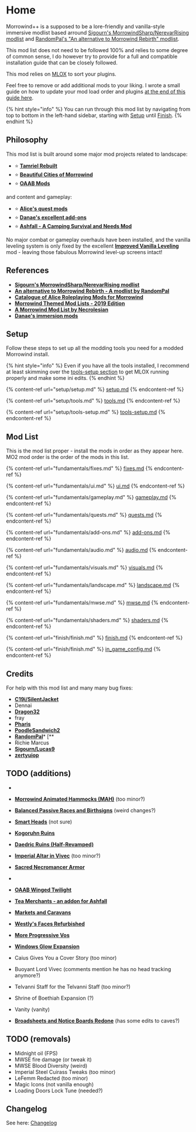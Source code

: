 # Home

Morrowind++ is a supposed to be a lore-friendly and vanilla-style immersive modlist based arround [Sigourn's MorrowindSharp/NerevarRising modlist](https://github.com/Sigourn/nerevarrising/blob/master/main.md) and [RandomPal's "An alternative to Morrowind Rebirth" modlist](https://www.nexusmods.com/morrowind/mods/48812).

This mod list does not need to be followed 100% and relies to some degree of common sense, I do however try to provide for a full and compatible installation guide that can be closely followed.

This mod relies on [MLOX](setup/tools.md#⭐-mlox-ruleshttpsgithubcommloxmloxreleasestagv10) to sort your plugins.

Feel free to remove or add additional mods to your liking. I wrote a small guide on how to update your mod load order and plugins [at the end of this guide here](finish/finish.md).

{% hint style="info" %}
You can run through this mod list by navigating from top to bottom in the left-hand sidebar, starting with [Setup](./setup/setup.md) until [Finish](./finish/finish.md).
{% endhint %}

## Philosophy

This mod list is built around some major mod projects related to landscape:

* ⭐ [**Tamriel Rebuilt**](https://www.nexusmods.com/morrowind/mods/42145)
* ⭐ [**Beautiful Cities of Morrowind**](https://www.nexusmods.com/morrowind/mods/49231)
* ⭐ [**OAAB Mods**](https://www.nexusmods.com/morrowind/mods/49042)

and content and gameplay:

* ⭐ [**Alice's quest mods**](https://www.nexusmods.com/morrowind/users/4709296)
* ⭐ [**Danae's excellent add-ons**](https://www.nexusmods.com/morrowind/users/1233897)
* ⭐ [**Ashfall - A Camping Survival and Needs Mod**](https://www.nexusmods.com/morrowind/mods/49057)

No major combat or gameplay overhauls have been installed, and the vanilla leveling system is only fixed by the excellent [**Improved Vanilla Leveling**](https://www.nexusmods.com/morrowind/mods/48065) mod - leaving those fabulous Morrowind level-up screens intact!

## References

* [**Sigourn's MorrowindSharp/NerevarRising modlist**](https://github.com/Sigourn/nerevarrising/blob/master/main.md)
* [**An alternative to Morrowind Rebirth - A modlist by RandomPal**](https://www.nexusmods.com/morrowind/mods/48812)
* [**Catalogue of Alice Roleplaying Mods for Morrowind**](https://alicemorrowindmods.wordpress.com/2021/06/03/catalogue-of-alice-roleplaying-mods-for-morrowind/)
* [**Morrowind Themed Mod Lists - 2019 Edition**](https://github.com/Lucevar/mw-immersion-mods)
* [**A Morrowind Mod List by Necrolesian**](https://github.com/Necrolesian/morrowind-mod-list)
* [**Danae's immersion mods**](https://danaeplays.thenet.sk/modlist-little-things-that-go-a-long-way-immersive-mods/)

## Setup

Follow these steps to set up all the modding tools you need for a modded Morrowind install.

{% hint style="info" %}
Even if you have all the tools installed, I recommend at least skimming over the [tools-setup section](setup/tools-setup.md) to get MLOX running properly and make some ini edits.
{% endhint %}

{% content-ref url="setup/setup.md" %}
[setup.md](setup/setup.md)
{% endcontent-ref %}

{% content-ref url="setup/tools.md" %}
[tools.md](setup/tools.md)
{% endcontent-ref %}

{% content-ref url="setup/tools-setup.md" %}
[tools-setup.md](setup/tools-setup.md)
{% endcontent-ref %}

## Mod List

This is the mod list proper - install the mods in order as they appear here. MO2 mod order is the order of the mods in this list.

{% content-ref url="fundamentals/fixes.md" %}
[fixes.md](fundamentals/fixes.md)
{% endcontent-ref %}

{% content-ref url="fundamentals/ui.md" %}
[ui.md](fundamentals/ui.md)
{% endcontent-ref %}

{% content-ref url="fundamentals/gameplay.md" %}
[gameplay.md](fundamentals/gameplay.md)
{% endcontent-ref %}

{% content-ref url="fundamentals/quests.md" %}
[quests.md](fundamentals/quests.md)
{% endcontent-ref %}

{% content-ref url="fundamentals/add-ons.md" %}
[add-ons.md](fundamentals/add-ons.md)
{% endcontent-ref %}

{% content-ref url="fundamentals/audio.md" %}
[audio.md](fundamentals/audio.md)
{% endcontent-ref %}

{% content-ref url="fundamentals/visuals.md" %}
[visuals.md](fundamentals/visuals.md)
{% endcontent-ref %}

{% content-ref url="fundamentals/landscape.md" %}
[landscape.md](fundamentals/landscape.md)
{% endcontent-ref %}

{% content-ref url="fundamentals/mwse.md" %}
[mwse.md](fundamentals/mwse.md)
{% endcontent-ref %}

{% content-ref url="fundamentals/shaders.md" %}
[shaders.md](fundamentals/shaders.md)
{% endcontent-ref %}

{% content-ref url="finish/finish.md" %}
[finish.md](finish/finish.md)
{% endcontent-ref %}

{% content-ref url="finish/finish.md" %}
[in_game_config.md](finish/in_game_config.md)
{% endcontent-ref %}

## Credits

For help with this mod list and many many bug fixes:

* [**C19i/SilentJacket**](https://www.nexusmods.com/morrowind/users/7006096)
* Dennai
* [**Dragon32**](https://www.nexusmods.com/morrowind/users/2553)
* fray
* [**Pharis**](https://github.com/PharisMods/pharis-mod-list)
* [**PoodleSandwich2**](https://www.nexusmods.com/morrowind/users/45710542)
* [**RandomPal**](https://www.nexusmods.com/morrowind/users/59284071)* [**
* Richie Marcus
* [**Sigourn/Lucas9**](https://www.nexusmods.com/morrowind/users/14600469)
* [**zertyuiop**](https://github.com/rfuzzo/MorrowindPlusPlus/issues/2)

## TODO (additions)

*

* [**Morrowind Animated Hammocks (MAH)**](https://www.nexusmods.com/morrowind/mods/49767) (too minor?)
* [**Balanced Passive Races and Birthsigns**](https://www.nexusmods.com/morrowind/mods/47782) (weird changes?)
* [**Smart Heads**](https://www.nexusmods.com/morrowind/mods/50098) (not sure)
* [**Kogoruhn Ruins**](https://www.nexusmods.com/morrowind/mods/44034)
* [**Daedric Ruins (Half-Revamped)**](https://www.nexusmods.com/morrowind/mods/51674)
* [**Imperial Altar in Vivec**](https://www.nexusmods.com/morrowind/mods/50273) (too minor?)
* [**Sacred Necromancer Armor**](https://www.nexusmods.com/morrowind/mods/51651)
*

* [**OAAB Winged Twilight**](https://www.nexusmods.com/morrowind/mods/51643)
* [**Tea Merchants - an addon for Ashfall**](https://www.nexusmods.com/morrowind/mods/51656)
* [**Markets and Caravans**](https://www.nexusmods.com/morrowind/mods/51704)
* [**Westly's Faces Refurbished**](https://www.nexusmods.com/morrowind/mods/51214)
* [**More Progressive Vos**](https://www.nexusmods.com/morrowind/mods/51701)
* [**Windows Glow Expansion**](https://www.nexusmods.com/morrowind/mods/42271)
* Caius Gives You a Cover Story (too minor)
* Buoyant Lord Vivec (comments mention he has no head tracking anymore?)
* Telvanni Staff for the Telvanni Staff (too minor?)
* Shrine of Boethiah Expansion (?)
* Vanity (vanity)
* [****Broadsheets and Notice Boards Redone****](https://www.nexusmods.com/morrowind/mods/50999) (has some edits to caves?)

## TODO (removals)

* Midnight oil (FPS)
* MWSE fire damage (or tweak it)
* MWSE Blood Diversity (weird)
* Imperial Steel Cuirass Tweaks (too minor)
* LeFemm Redacted (too minor)
* Magic Icons (not vanilla enough)
* Loading Doors Lock Tune (needed?)

## Changelog

See here: [Changelog](CHANGELOG.md)
